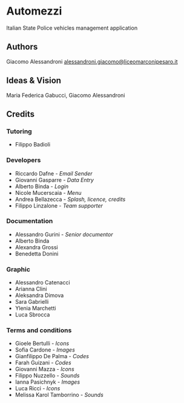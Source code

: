 # Automezzi

Italian State Police vehicles management application

## Authors

Giacomo Alessandroni <alessandroni.giacomo@liceomarconipesaro.it>

## Ideas & Vision

Maria Federica Gabucci, Giacomo Alessandroni

## Credits

### Tutoring
* Filippo Badioli

### Developers
* Riccardo Dafne - *Email Sender*
* Giovanni Gasparre - *Data Entry*
* Alberto Binda - *Login*
* Nicole Mucerscaia - *Menu*
* Andrea Bellazecca - *Splash, licence, credits*
* Filippo Linzalone - *Team supporter*

### Documentation
* Alessandro Gurini - *Senior documentor*
* Alberto Binda
* Alexandra Grossi
* Benedetta Donini
  
### Graphic
* Alessandro Catenacci
* Arianna Clini
* Aleksandra Dimova
* Sara Gabrielli
* Ylenia Marchetti
* Luca Sbrocca

### Terms and conditions
* Gioele Bertulli - *Icons*
* Sofia Cardone - *Images*
* Gianfilippo De Palma - *Codes*
* Farah Guizani - *Codes*
* Giovanni Mazza - *Icons*
* Filippo Nuzzello - *Sounds*
* Ianna Pasichnyk - *Images*
* Luca Ricci - *Icons*
* Melissa Karol Tamborrino - *Sounds*

